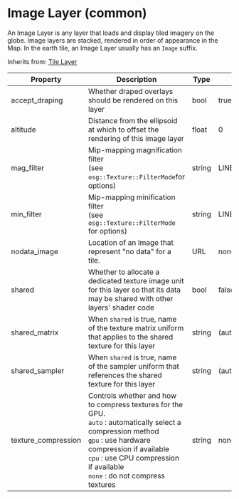 # Image Layer (common)

An Image Layer is any layer that loads and display tiled imagery on the globe. Image layers are stacked, rendered in order of appearance in the Map. In the earth tile, an Image Layer usually has an `Image` suffix.

Inherits from: [Tile Layer](tilelayer.md)

| Property          | Description                                                  | Type   | Default              |
| ------------------- | ------------------------------------------------------------ | ------ | -------------------- |
| accept_draping      | Whether draped overlays should be rendered on this layer     | bool   | true                 |
| altitude            | Distance from the ellipsoid at which to offset the rendering of this image layer | float  | 0                    |
| mag_filter          | Mip-mapping magnification filter<br />(see `osg::Texture::FilterMode`for options) | string | LINEAR               |
| min_filter          | Mip-mapping minification filter<br />(see `osg::Texture::FilterMode` for options) | string | LINEAR_MIPMAP_LINEAR |
| nodata_image        | Location of an Image that represent "no data" for a tile.    | URL    | none                 |
| shared              | Whether to allocate a dedicated texture image unit for this layer so that its data may be shared with other layers' shader code | bool   | false                |
| shared_matrix       | When `shared` is true, name of the texture matrix uniform that applies to the shared texture for this layer | string | (auto generated)     |
| shared_sampler      | When `shared` is true, name of the sampler uniform that references the shared texture for this layer | string | (auto generated)     |
| texture_compression | Controls whether and how to compress textures for the GPU.<br />`auto` : automatically select a compression method<br />`gpu` : use hardware compression if available<br />`cpu` : use CPU compression if available<br />`none` : do not compress textures | string | none                 |

